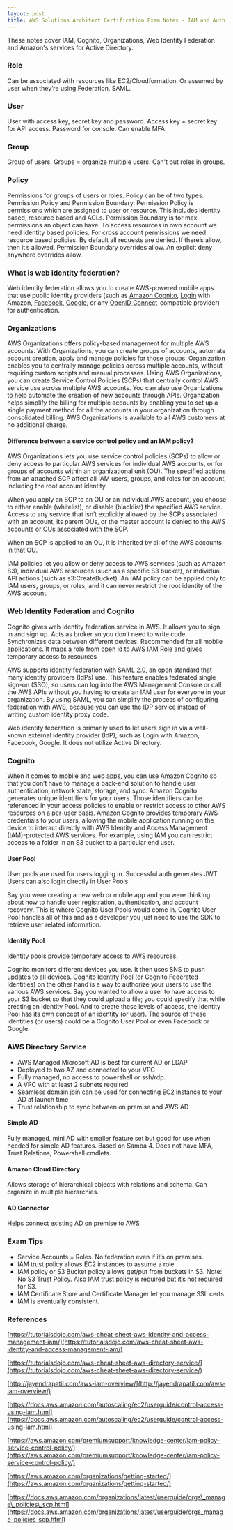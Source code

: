 ```yaml
---
layout: post
title: AWS Solutions Architect Certification Exam Notes - IAM and Auth Services
---
```


These notes cover IAM, Cognito, Organizations, Web Identity Federation and Amazon's services for Active Directory.

### Role

Can be associated with resources like EC2/Cloudformation. Or assumed by user when they’re using Federation, SAML.

### User

User with access key, secret key and password. Access key + secret key for API access. Password for console. Can enable MFA.

### Group

Group of users. Groups = organize multiple users. Can't put roles in groups.

### Policy

Permissions for groups of users or roles. Policy can be of two types: Permission Policy and Permission Boundary. Permission Policy is permissions which are assigned to user or resource. This includes identity based, resource based and ACLs. Permission Boundary is for max permissions an object can have. To access resources in own account we need identity based policies. For cross account permissions we need resource based policies. By default all requests are denied. If there’s allow, then it’s allowed. Permission Boundary overrides allow. An explicit deny anywhere overrides allow.

### What is web identity federation?

Web identity federation allows you to create AWS-powered mobile apps that use public identity providers (such as [Amazon Cognito](https://aws.amazon.com/cognito/), [Login](http://login.amazon.com/) with Amazon, [Facebook](https://www.facebook.com/about/login), [Google](https://developers.google.com/+/), or any [OpenID Connect](http://openid.net/connect/)-compatible provider) for authentication.


### Organizations

AWS Organizations offers policy-based management for multiple AWS accounts. With Organizations, you can create groups of accounts, automate account creation, apply and manage policies for those groups. Organization enables you to centrally manage policies across multiple accounts, without requiring custom scripts and manual processes. Using AWS Organizations, you can create Service Control Policies (SCPs) that centrally control AWS service use across multiple AWS accounts. You can also use Organizations to help automate the creation of new accounts through APIs. Organization helps simplify the billing for multiple accounts by enabling you to set up a single payment method for all the accounts in your organization through consolidated billing. AWS Organizations is available to all AWS customers at no additional charge.

#### Difference between a service control policy and an IAM policy?

AWS Organizations lets you use service control policies (SCPs) to allow or deny access to particular AWS services for individual AWS accounts, or for groups of accounts within an organizational unit (OU). The specified actions from an attached SCP affect all IAM users, groups, and roles for an account, including the root account identity.

When you apply an SCP to an OU or an individual AWS account, you choose to either enable (whitelist), or disable (blacklist) the specified AWS service. Access to any service that isn’t explicitly allowed by the SCPs associated with an account, its parent OUs, or the master account is denied to the AWS accounts or OUs associated with the SCP.

When an SCP is applied to an OU, it is inherited by all of the AWS accounts in that OU.

IAM policies let you allow or deny access to AWS services (such as Amazon S3), individual AWS resources (such as a specific S3 bucket), or individual API actions (such as s3:CreateBucket). An IAM policy can be applied only to IAM users, groups, or roles, and it can never restrict the root identity of the AWS account.

### Web Identity Federation and Cognito

Cognito gives web identity federation service in AWS. It allows you to sign in and sign up. Acts as broker so you don’t need to write code. Synchronizes data between different devices. Recommended for all mobile applications. It maps a role from open id to AWS IAM Role and gives temporary access to resources

AWS supports identity federation with SAML 2.0, an open standard that many identity providers (IdPs) use. This feature enables federated single sign-on (SSO), so users can log into the AWS Management Console or call the AWS APIs without you having to create an IAM user for everyone in your organization. By using SAML, you can simplify the process of configuring federation with AWS, because you can use the IDP service instead of writing custom identity proxy code.

Web identity federation is primarily used to let users sign in via a well-known external identity provider (IdP), such as Login with Amazon, Facebook, Google. It does not utilize Active Directory.

### Cognito

When it comes to mobile and web apps, you can use Amazon Cognito so that you don’t have to manage a back-end solution to handle user authentication, network state, storage, and sync. Amazon Cognito generates unique identifiers for your users. Those identifiers can be referenced in your access policies to enable or restrict access to other AWS resources on a per-user basis. Amazon Cognito provides temporary AWS credentials to your users, allowing the mobile application running on the device to interact directly with AWS Identity and Access Management (IAM)-protected AWS services. For example, using IAM you can restrict access to a folder in an S3 bucket to a particular end user.

#### User Pool

User pools are used for users logging in. Successful auth generates JWT. Users can also login directly in User Pools.

Say you were creating a new web or mobile app and you were thinking about how to handle user registration, authentication, and account recovery. This is where Cognito User Pools would come in. Cognito User Pool handles all of this and as a developer you just need to use the SDK to retrieve user related information.

#### Identity Pool

Identity pools provide temporary access to AWS resources.

Cognito monitors different devices you use. It then uses SNS to push updates to all devices. Cognito Identity Pool (or Cognito Federated Identities) on the other hand is a way to authorize your users to use the various AWS services. Say you wanted to allow a user to have access to your S3 bucket so that they could upload a file; you could specify that while creating an Identity Pool. And to create these levels of access, the Identity Pool has its own concept of an identity (or user). The source of these identities (or users) could be a Cognito User Pool or even Facebook or Google.

### AWS Directory Service

-   AWS Managed Microsoft AD is best for current AD or LDAP
-   Deployed to two AZ and connected to your VPC
-   Fully managed, no access to powershell or ssh/rdp.
-   A VPC with at least 2 subnets required
-   Seamless domain join can be used for connecting EC2 instance to your AD at launch time
-   Trust relationship to sync between on premise and AWS AD

#### Simple AD

Fully managed, mini AD with smaller feature set but good for use when needed for simple AD features. Based on Samba 4. Does not have MFA, Trust Relations, Powershell cmdlets.

#### Amazon Cloud Directory

Allows storage of hierarchical objects with relations and schema. Can organize in multiple hierarchies.

#### AD Connector

Helps connect existing AD on premise to AWS

### Exam Tips

-   Service Accounts = Roles. No federation even if it’s on premises.
-   IAM trust policy allows EC2 instances to assume a role
-   IAM policy or S3 Bucket policy allows get/put from buckets in S3. Note: No S3 Trust Policy. Also IAM trust policy is required but it’s not required for S3.
-   IAM Certificate Store and Certificate Manager let you manage SSL certs
-   IAM is eventually consistent.

### References

[https://tutorialsdojo.com/aws-cheat-sheet-aws-identity-and-access-management-iam/](https://tutorialsdojo.com/aws-cheat-sheet-aws-identity-and-access-management-iam/)

[https://tutorialsdojo.com/aws-cheat-sheet-aws-directory-service/](https://tutorialsdojo.com/aws-cheat-sheet-aws-directory-service/)

[http://jayendrapatil.com/aws-iam-overview/](http://jayendrapatil.com/aws-iam-overview/)

[https://docs.aws.amazon.com/autoscaling/ec2/userguide/control-access-using-iam.html](https://docs.aws.amazon.com/autoscaling/ec2/userguide/control-access-using-iam.html)

[https://aws.amazon.com/premiumsupport/knowledge-center/iam-policy-service-control-policy/](https://aws.amazon.com/premiumsupport/knowledge-center/iam-policy-service-control-policy/)

[https://aws.amazon.com/organizations/getting-started/](https://aws.amazon.com/organizations/getting-started/)

[https://docs.aws.amazon.com/organizations/latest/userguide/orgs\_manage\_policies\_scp.html](https://docs.aws.amazon.com/organizations/latest/userguide/orgs_manage_policies_scp.html)